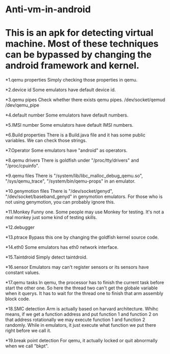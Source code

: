 # Anti-vm-in-android

# This is an apk for detecting virtual machine. Most of these techniques can be bypassed by changing the android framework and kernel.

*1.qemu properties
   Simply checking those properties in qemu.

*2.device id
   Some emulators have default device id.
 
*3.qemu pipes
   Check whether there exists qemu pipes. 
   /dev/socket/qemud /dev/qemu_pipe
   
*4.default number 
   Some emulators have default numbers.

*5.IMSI number
   Some emulators have default IMSI numbers.
 
*6.Build properties
   There is a Build.java file and it has some public variables. We can check those strings.

*7.Operator
   Some emulators have "android" as operators.
   
*8.qemu drivers
   There is goldfish under "/proc/tty/drivers" and "/proc/cpuinfo".

*9.qemu files
   There is "/system/lib/libc_malloc_debug_qemu.so", "/sys/qemu_trace", "/system/bin/qemu-props" in an emulator.
 
*10.genymotion files
   There is "/dev/socket/genyd", "/dev/socket/baseband_genyd" in genymotion emulators. For those who is not using genymotion, you can probably ignore this.
 
*11.Monkey
   Funny one. Some people may use Monkey for testing. It's not a real monkey just some kind of testing skills.
   
*12.debugger

*13.ptrace
   Bypass this one by changing the goldfish kernel source code.
   
*14.eth0
   Some emulators has eth0 network interface.

*15.Taintdroid
   Simply detect taintdroid.

*16.sensor
   Emulators may can't register sensors or its sensors have constant values.
   
*17.qemu tasks
   In qemu, the processor has to finish the current task before start the other one. So here the thread two can't get the globale variable when it querys. It has to wait for the thread one to finish that arm assembly block code.

*18.SMC detection
   Arm is actually based on harvard architecture. Whihc means, if we get a function address and put function 1 and function 2 on that address rotationally we may execute function 1 and function 2 randomly. While in emulators, it just execute what function we put there right before we call it.

*19.break point detection
   For qemu, it actually locked or quit abnormally when we call "bkpt".   
